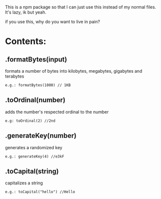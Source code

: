 This is a npm package so that I can just use this instead of my normal files.
It's lazy, ik but yeah.

if you use this, why do you want to live in pain?

# Contents:

## .formatBytes(input)
formats a number of bytes into kilobytes, megabytes, gigabytes and terabytes

    e.g.: formatBytes(1000) // 1KB

## .toOrdinal(number)
adds the number's respected ordinal to the number

    e.g: toOrdinal(2) //2nd

## .generateKey(number)
generates a randomized key
    
    e.g.: generateKey(4) //e3kF


## .toCapital(string)
capitalizes a string
    
    e.g.: toCapital("hello") //Hello